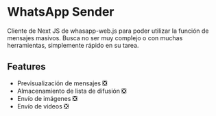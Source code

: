 # WhatsApp Sender

Cliente de Next JS de whasapp-web.js para poder utilizar la función de mensajes masivos. Busca no ser muy complejo o con muchas herramientas, simplemente rápido en su tarea.

## Features

- Previsualización de mensajes ❎
- Almacenamiento de lista de difusión ❎
- Envío de imágenes ❎
- Envío de videos ❎
